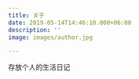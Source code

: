 ```yaml
---
title: 关于
date: 2019-05-14T14:46:10.000+06:00
description: ''
image: images/author.jpg

---
```

存放个人的生活日记